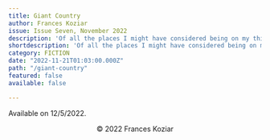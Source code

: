 ```yaml
---
title: Giant Country
author: Frances Koziar
issue: Issue Seven, November 2022
description: 'Of all the places I might have considered being on my thirtieth birthday, locked in a cage with my grandmother in giant country would not have been one of them. Yet here I am, alternating between cleaning my useless sword for the umpteenth time and pacing back and forth on my aching prosthetic, while my grandmother knits with enormous needles she got from the giant. <p>“OLD HUMANS REQUIRE KNITTING SUPPLIES,” she had shouted up at the giant, and after some haranguing back and forth, my heart stuttering with the volume of the giant’s voice, my seventy-two-year-old grandmother now sits cross-legged on one of the rocks thrown into our cage for “habitat”, her wiry brown arms moving with seemingly tireless energy as she makes something gigantic and grey from the person-sized ball of yarn at her side.</p>'
shortdescription: 'Of all the places I might have considered being on my thirtieth birthday, locked in a cage with my grandmother in giant country would not have been one of them. Yet here I am, alternating between cleaning my useless sword for the umpteenth time and pacing back and forth on my aching prosthetic, while my grandmother knits with enormous needles she got from the giant. <p>“OLD HUMANS REQUIRE KNITTING SUPPLIES,” she had shouted up at the giant, and after some haranguing back and forth, my heart stuttering with the volume of the giant’s voice, my seventy-two-year-old grandmother now sits cross-legged on one of the rocks thrown into our cage for “habitat”, her wiry brown arms moving with seemingly tireless energy as she makes something gigantic and grey from the person-sized ball of yarn at her side.</p>'
category: FICTION
date: "2022-11-21T01:03:00.000Z"
path: "/giant-country"
featured: false
available: false

---
```


Available on 12/5/2022.


<p style="text-align: center;">© 2022 Frances Koziar</p>